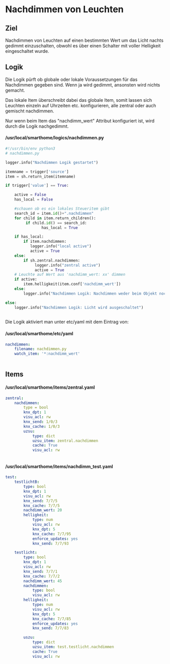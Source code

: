 # Nachdimmen von Leuchten

## Ziel

Nachdimmen von Leuchten auf einen bestimmten Wert um das Licht nachts gedimmt einzuschalten, obwohl es über einen Schalter mit voller Helligkeit eingeschaltet wurde.

## Logik

Die Logik pürft ob globale oder lokale Voraussetzungen für das Nachdimmen gegeben sind. Wenn ja wird gedimmt, ansonsten wird nichts gemacht. 

Das lokale Item überschreibt dabei das globale Item, somit lassen sich Leuchten einzeln auf Uhrzeiten etc. konfigurieren, alle zentral oder auch gemischt nachdimmen. 

Nur wenn beim Item das "nachdimm_wert" Attribut konfiguriert ist, wird durch die Logik nachgedimmt.


#### /usr/local/smarthome/logics/nachdimmen.py ####

```python
#!/usr/bin/env python3
# nachdimmen.py

logger.info("Nachdimmen Logik gestartet")

itemname = trigger['source']
item = sh.return_item(itemname)

if trigger['value'] == True:

    active = False
    has_local = False

    #schauen ob es ein lokales Steueritem gibt
    search_id = item.id()+".nachdimmen"
    for child in item.return_children():
         if child.id() == search_id:
                has_local = True

    if has_local:
        if item.nachdimmen:
           logger.info("local active")
           active = True
    else:
        if sh.zentral.nachdimmen:
             logger.info("zentral active")
             active = True
    # Leuchte auf Wert aus 'nachdimm_wert: xx' dimmen
    if active:
        item.helligkeit(item.conf['nachdimm_wert'])
    else:
        logger.info("Nachdimmen Logik: Nachdimmen weder beim Objekt noch zentral aktiviert")

else:
    logger.info("Nachdimmen Logik: Licht wird ausgeschaltet")
    
```


Die Logik aktiviert man unter etc/yaml mit dem Eintrag von:

#### /usr/local/smarthome/etc/yaml ####
```yaml
nachdimmen:
    filename: nachdimmen.py
    watch_item: '*:nachdimm_wert'
    
```

## Items

#### /usr/local/smarthome/items/zentral.yaml ####

```yaml
zentral:
    nachdimmen:
        type = bool
        knx_dpt: 1
        visu_acl: rw
        knx_send: 1/0/3
        knx_cache: 1/0/3
        uzsu:
            type: dict
            uzsu_item: zentral.nachdimmen
            cache: True
            visu_acl: rw
            
```

#### /usr/local/smarthome/items/nachdimm_test.yaml

```yaml
test:
    testlichtB:
        type: bool
        knx_dpt: 1
        visu_acl: rw
        knx_send: 7/7/5
        knx_cache: 7/7/5
        nachdimm_wert: 20
        helligkeit:
            type: num
            visu_acl: rw
            knx_dpt: 5
            knx_cache: 7/7/95
            enforce_updates: yes
            knx_send: 7/7/93

    testlicht:
        type: bool
        knx_dpt: 1
        visu_acl: rw
        knx_send: 7/7/1
        knx_cache: 7/7/2
        nachdimm_wert: 45
        nachdimmen:
            type: bool
            visu_acl: rw
        helligkeit:
            type: num
            visu_acl: rw
            knx_dpt: 5
            knx_cache: 7/7/85
            enforce_updates: yes
            knx_send: 7/7/83

        uszu:
            type: dict
            uzsu_item: test.testlicht.nachdimmen
            cache: True
            visu_acl: rw
            
```
